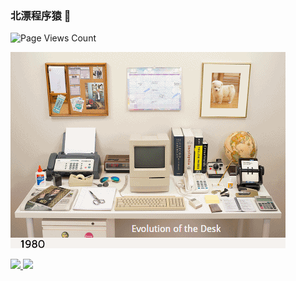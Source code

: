 ### 北漂程序猿 👋

![Page Views Count](https://badges.toozhao.com/badges/01G5FBGMRC4VA7RQ0R5RB6E1SA/green.svg)

<!--
Here are some ideas to get you started:
- 🔭 I’m currently working on ...
- 🌱 I’m currently learning ...
- 👯 I’m looking to collaborate on ...
- 🤔 I’m looking for help with ...
- 💬 Ask me about ...
- 📫 How to reach me: ...
- 😄 Pronouns: ...
- ⚡ Fun fact: ...
-->

![](./res/InternetAge.gif)
<p>
  <a href="https://github.com/changxiaokang">
    <img src="https://github-readme-stats.vercel.app/api/top-langs/?username=changxiaokang&hide=html,css&layout=compact" height="150"/>
  </a>
  <a href="https://github.com/changxiaokang">
    <img src="https://github-readme-stats.vercel.app/api?username=anuraghazra&hide=issues&show_icons=true" height="150"/>
  </a>
</p>
